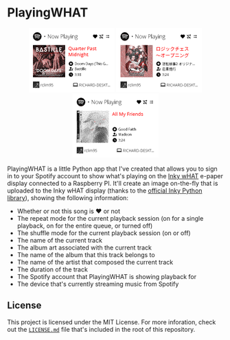 # PlayingWHAT

<div style="text-align: center">
    <img src="docs/assets/preview-1.png" alt="Preview 1" width="200" />
    <img src="docs/assets/preview-2.png" alt="Preview 2" width="200" />
    <img src="docs/assets/preview-3.png" alt="Preview 3" width="200" />
</div>

PlayingWHAT is a little Python app that I've created that allows you to sign in to your Spotify account to show what's playing on the [Inky wHAT](https://shop.pimoroni.com/products/inky-what) e-paper display connected to a Raspberry PI. It'll create an image on-the-fly that is uploaded to
the Inky wHAT display (thanks to the [official Inky Python library](https://github.com/pimoroni/inky)), showing the following information:

* Whether or not this song is :heart: or not
* The repeat mode for the current playback session (on for a single playback, on for the entire queue, or turned off)
* The shuffle mode for the current playback session (on or off)
* The name of the current track
* The album art associated with the current track
* The name of the album that this track belongs to
* The name of the artist that composed the current track
* The duration of the track
* The Spotify account that PlayingWHAT is showing playback for
* The device that's currently streaming music from Spotify

## License

This project is licensed under the MIT License. For more inforation, check out the [`LICENSE.md`](LICENSE.md) file that's included in the root of this repository.